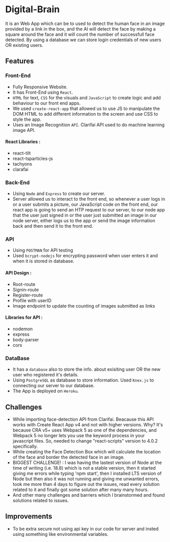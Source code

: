 # Digital-Brain
It is an Web App which can be to used to detect the human face in an image provided by a link in the box, and the AI will detect the face by making a square around the face and it will count the number of successfull face detected. By using a database we can store login credentials of new users OR existing users.

## Features
### Front-End 
- Fully Responsive Website.
- It has Front-End using `React`.
- `HTML` for text, `CSS` for the visuals and `JavaScript` to create logic and add behaviour to our front end apps.
- We used `create-react-app` that allowed us to use JS to manipulate the DOM HTML to add different information to the screen and use CSS to style the app.
- Uses an Image Recognition `API`. Clarifai API used to do machine learning image API.

#### React Libraries :
- react-tilt
- react-tsparticles-js
- tachyons
- clarafai

### Back-End 
- Using `Node` and `Express` to create our server.
- Server allowed us to interact to the front end, so whenever a user logs in or a user submits a picture, our JavaScript code on the front end, our react app is going to send an HTP request to our server, to our node app that the user just signed in or the user just submitted an image in our node server, either logs us to the app or send the image information back and then send it to the front end.

### API
- Using `POSTMAN` for API testing
- Used `bcrypt-nodejs` for encrypting password when user enters
it and when it is stored in database.

#### API Design :
- Root-route
- Signin-route
- Register-route
- Profile with userID
- Image endpoint to update the counting of images submitted as links
  
#### Libraries for API :
- nodemon
- express
- body-parser
- cors

### DataBase
- It has a `database` also to store the info. about exisiting user OR the new user who registered it's details.
- Using `PostgreSQL` as database to store information. Used `Knex.js` to connecting our server to our database.
- The App is deployed on `Heroku`.

## Challenges
- While importing face-detection API from Clarifai. Beacause this API works with Create React App v4 and not with higher versions. Why? It's because CRA v5+ uses Webpack 5 as one of the dependencies, and Webpack 5 no longer lets you use the keyword process in your javascript files. So, needed to change "react-scripts" version to 4.0.2 specifically.
- While creating the Face Detection Box which will calculate the location of the face and border the detected face in an image.
- BIGGEST CHALLENGE! : I was having the lastest version of Node at the time of writing (i.e. 18.8) which is not a stable version, then it started giving me errors while typing 'npm start', then I installed LTS version of Node but then also it was not running and giving me unwanted errors, took me more than 4 days to figure out the issues, read every solution related to it and finally got some solution after many many hours.
- And other many challenges and barriers which I brainstormed and found solutions related to issues.

## Improvements
- To be extra secure not using api key in our code for server and insted using something like environmental variables.



